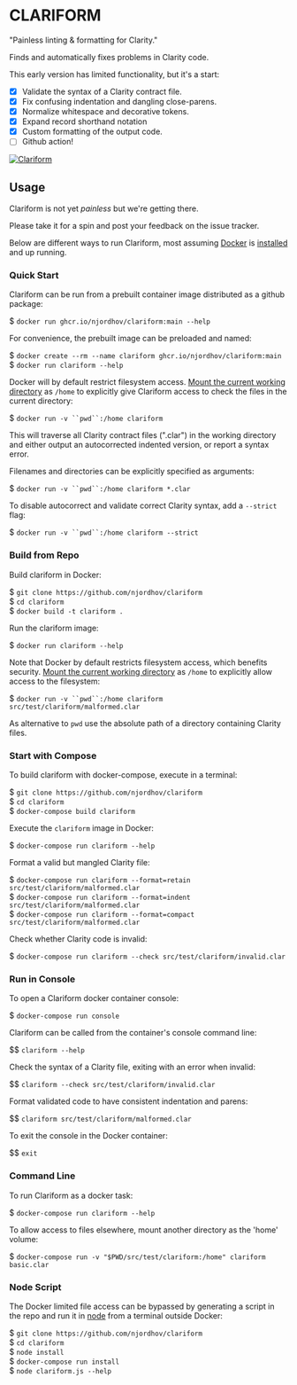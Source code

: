 # CLARIFORM

"Painless linting & formatting for Clarity."

Finds and automatically fixes problems in Clarity code.

This early version has limited functionality, but it's a start:

- [x] Validate the syntax of a Clarity contract file.
- [x] Fix confusing indentation and dangling close-parens.
- [x] Normalize whitespace and decorative tokens.
- [x] Expand record shorthand notation
- [x] Custom formatting of the output code.
- [ ] Github action!

[![Clariform](https://github.com/njordhov/clariform/actions/workflows/main.yml/badge.svg)](https://github.com/njordhov/clariform/actions/workflows/main.yml)

## Usage 

Clariform is not yet *painless* but we're getting there.

Please take it for a spin and post your feedback on the issue tracker.

Below are different ways to run Clariform, most assuming [Docker](https://www.docker.com/) is [installed](https://docs.docker.com/engine/install/) and up running.

### Quick Start

Clariform can be run from a prebuilt container image distributed as a github package:

$ `docker run ghcr.io/njordhov/clariform:main --help`

For convenience, the prebuilt image can be preloaded and named:

$ `docker create --rm --name clariform ghcr.io/njordhov/clariform:main` 
$ `docker run clariform --help`

Docker will by default restrict filesystem access.
[Mount the current working directory](https://docs.docker.com/engine/reference/commandline/run/#mount-volume--v---read-only) as `/home` to explicitly give Clariform access to check the files in the current directory:

$ `docker run -v ``pwd``:/home clariform`

This will traverse all Clarity contract files (".clar") in the working directory and either
output an autocorrected indented version, or report a syntax error. 

Filenames and directories can be explicitly specified as arguments:

$ `docker run -v ``pwd``:/home clariform *.clar`

To disable autocorrect and validate correct Clarity syntax, add a `--strict` flag:

$ `docker run -v ``pwd``:/home clariform --strict`

### Build from Repo

Build clariform in Docker:

$ `git clone https://github.com/njordhov/clariform`   
$ `cd clariform`   
$ `docker build -t clariform .`  

Run the clariform image:

$ `docker run clariform --help`

Note that Docker by default restricts filesystem access, which benefits security.
[Mount the current working directory](https://docs.docker.com/engine/reference/commandline/run/#mount-volume--v---read-only) as `/home` to explicitly allow access to the filesystem:

$ `docker run -v ``pwd``:/home clariform src/test/clariform/malformed.clar`

As alternative to ``pwd`` use the absolute path of a directory containing Clarity files.
 
### Start with Compose

To build clariform with docker-compose, execute in a terminal:

$ `git clone https://github.com/njordhov/clariform`    
$ `cd clariform`   
$ `docker-compose build clariform`  

Execute the `clariform` image in Docker: 

$ `docker-compose run clariform --help`

Format a valid but mangled Clarity file:

$ `docker-compose run clariform --format=retain src/test/clariform/malformed.clar`  
$ `docker-compose run clariform --format=indent src/test/clariform/malformed.clar`  
$ `docker-compose run clariform --format=compact src/test/clariform/malformed.clar`  

Check whether Clarity code is invalid:

$ `docker-compose run clariform --check src/test/clariform/invalid.clar`

### Run in Console

To open a Clariform docker container console: 
 
$ `docker-compose run console`  

Clariform can be called from the container's console command line:

$$ `clariform --help`

Check the syntax of a Clarity file, exiting with an error when invalid:

$$ `clariform --check src/test/clariform/invalid.clar`

Format validated code to have consistent indentation and parens:

$$ `clariform src/test/clariform/malformed.clar`

To exit the console in the Docker container:

$$ `exit`

### Command Line 

To run Clariform as a docker task:

$ `docker-compose run clariform --help`

To allow access to files elsewhere, mount another directory as the 'home' volume:

$ `docker-compose run -v "$PWD/src/test/clariform:/home" clariform basic.clar`

### Node Script

The Docker limited file access can be bypassed by generating a script in
the repo and run it in [node](https://nodejs.org/en/) from a terminal outside Docker:

$ `git clone https://github.com/njordhov/clariform`    
$ `cd clariform`  
$ `node install`  
$ `docker-compose run install`  
$ `node clariform.js --help`  
